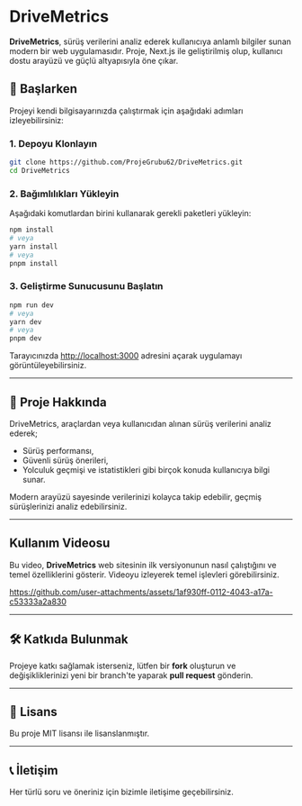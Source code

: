 # DriveMetrics

**DriveMetrics**, sürüş verilerini analiz ederek kullanıcıya anlamlı bilgiler sunan modern bir web uygulamasıdır. Proje, Next.js ile geliştirilmiş olup, kullanıcı dostu arayüzü ve güçlü altyapısıyla öne çıkar.

## 🚀 Başlarken

Projeyi kendi bilgisayarınızda çalıştırmak için aşağıdaki adımları izleyebilirsiniz:

### 1. Depoyu Klonlayın

```bash
git clone https://github.com/ProjeGrubu62/DriveMetrics.git
cd DriveMetrics
```

### 2. Bağımlılıkları Yükleyin

Aşağıdaki komutlardan birini kullanarak gerekli paketleri yükleyin:

```bash
npm install
# veya
yarn install
# veya
pnpm install
```

### 3. Geliştirme Sunucusunu Başlatın

```bash
npm run dev
# veya
yarn dev
# veya
pnpm dev
```

Tarayıcınızda [http://localhost:3000](http://localhost:3000) adresini açarak uygulamayı görüntüleyebilirsiniz.

---

## 📂 Proje Hakkında

DriveMetrics, araçlardan veya kullanıcıdan alınan sürüş verilerini analiz ederek;
- Sürüş performansı,
- Güvenli sürüş önerileri,
- Yolculuk geçmişi ve istatistikleri
gibi birçok konuda kullanıcıya bilgi sunar.

Modern arayüzü sayesinde verilerinizi kolayca takip edebilir, geçmiş sürüşlerinizi analiz edebilirsiniz.

---

## Kullanım Videosu

Bu video, **DriveMetrics** web sitesinin ilk versiyonunun nasıl çalıştığını ve temel özelliklerini gösterir. Videoyu izleyerek temel işlevleri görebilirsiniz.

https://github.com/user-attachments/assets/1af930ff-0112-4043-a17a-c53333a2a830

---

## 🛠️ Katkıda Bulunmak

Projeye katkı sağlamak isterseniz, lütfen bir **fork** oluşturun ve değişikliklerinizi yeni bir branch'te yaparak **pull request** gönderin.

---

## 📄 Lisans

Bu proje MIT lisansı ile lisanslanmıştır.

---

## 📞 İletişim

Her türlü soru ve öneriniz için bizimle iletişime geçebilirsiniz.
